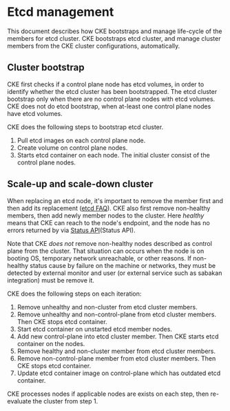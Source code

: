 Etcd management
===============

This document describes how CKE bootstraps and manage life-cycle of the members for etcd cluster.
CKE bootstraps etcd cluster, and manage cluster members from the CKE cluster configurations, automatically.

Cluster bootstrap
-----------------

CKE first checks if a control plane node has etcd volumes, in order to identify whether the etcd cluster has been bootstrapped.
The etcd cluster bootstrap only when there are no control plane nodes with etcd volumes.
CKE does not do etcd bootstrap, when at-least one control plane nodes have etcd volumes. 

CKE does the following steps to bootstrap etcd cluster.

1. Pull etcd images on each control plane node.
2. Create volume on control plane nodes.
3. Starts etcd container on each node.  The initial cluster consist of the control plane nodes.

Scale-up and scale-down cluster
-------------------------------

When replacing an etcd node, it's important to remove the member first and then add its replacement ([etcd FAQ]()).
CKE also first remove non-healthy members, then add newly member nodes to the cluster.
Here *healthy* means that CKE can reach to the node's endpoint, and the node has no errors returned by via [Status API](Status API).

Note that CKE *does not* remove non-healthy nodes described as control plane from the cluster.
That situation can occurs when the node is on booting OS, temporary network unreachable, or other reasons.
If non-healthy status cause by failure on the machine or networks, they must be detected by external monitor and user (or external service such as sabakan integration) must be remove it.

CKE does the following steps on each iteration:

1. Remove unhealthy and non-cluster from etcd cluster members.
2. Remove unhealthy and non-control-plane from etcd cluster members. Then CKE stops etcd container.
3. Start etcd container on unstarted etcd member nodes.
4. Add new control-plane into etcd cluster member. Then CKE starts etcd container on the nodes.
5. Remove healthy and non-cluster member from etcd cluster members.
6. Remove non-control-plane member from etcd cluster members. Then CKE stops etcd container.
7. Update etcd container image on control-plane which has outdated etcd container.

CKE processes nodes if applicable nodes are exists on each step, then re-evaluate the cluster from step 1.

<!-- TODO Version control -->

[etcd FAQ]: https://coreos.com/etcd/docs/latest/faq.html
[Status API]: https://godoc.org/github.com/coreos/etcd/clientv3#Maintenance
